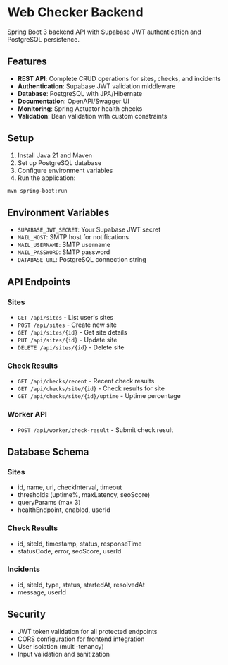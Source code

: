 # Web Checker Backend

Spring Boot 3 backend API with Supabase JWT authentication and PostgreSQL persistence.

## Features

- **REST API**: Complete CRUD operations for sites, checks, and incidents
- **Authentication**: Supabase JWT validation middleware
- **Database**: PostgreSQL with JPA/Hibernate
- **Documentation**: OpenAPI/Swagger UI
- **Monitoring**: Spring Actuator health checks
- **Validation**: Bean validation with custom constraints

## Setup

1. Install Java 21 and Maven
2. Set up PostgreSQL database
3. Configure environment variables
4. Run the application:

```bash
mvn spring-boot:run
```

## Environment Variables

- `SUPABASE_JWT_SECRET`: Your Supabase JWT secret
- `MAIL_HOST`: SMTP host for notifications
- `MAIL_USERNAME`: SMTP username
- `MAIL_PASSWORD`: SMTP password
- `DATABASE_URL`: PostgreSQL connection string

## API Endpoints

### Sites

- `GET /api/sites` - List user's sites
- `POST /api/sites` - Create new site
- `GET /api/sites/{id}` - Get site details
- `PUT /api/sites/{id}` - Update site
- `DELETE /api/sites/{id}` - Delete site

### Check Results

- `GET /api/checks/recent` - Recent check results
- `GET /api/checks/site/{id}` - Check results for site
- `GET /api/checks/site/{id}/uptime` - Uptime percentage

### Worker API

- `POST /api/worker/check-result` - Submit check result

## Database Schema

### Sites

- id, name, url, checkInterval, timeout
- thresholds (uptime%, maxLatency, seoScore)
- queryParams (max 3)
- healthEndpoint, enabled, userId

### Check Results

- id, siteId, timestamp, status, responseTime
- statusCode, error, seoScore, userId

### Incidents

- id, siteId, type, status, startedAt, resolvedAt
- message, userId

## Security

- JWT token validation for all protected endpoints
- CORS configuration for frontend integration
- User isolation (multi-tenancy)
- Input validation and sanitization
